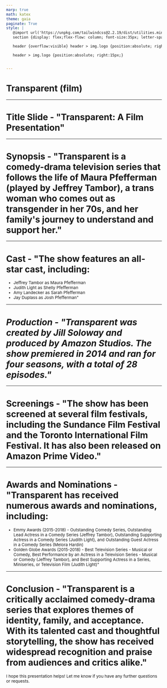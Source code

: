 ```yaml
---
marp: true
math: katex
theme: gaia
paginate: True
style: |
   @import url('https://unpkg.com/tailwindcss@2.2.19/dist/utilities.min.css');
   section {display: flex;flex-flow: column; font-size:35px; letter-spacing:1.4px;}

   header {overflow:visible} header > img.logo {position:absolute; right:15px;}

   header > img.logo {position:absolute; right:15px;}


---
```

<!-- backgroundColor: white -->
<!-- _class: lead -->

 # Transparent (film)

---
<style scoped>p,li {font-size:1.00em}</style>

 # Title Slide - "Transparent: A Film Presentation"


---
<style scoped>p,li {font-size:1.00em}</style>

 # Synopsis - "Transparent is a comedy-drama television series that follows the life of Maura Pfefferman (played by Jeffrey Tambor), a trans woman who comes out as transgender in her 70s, and her family's journey to understand and support her."


---
<style scoped>p,li {font-size:0.84em}</style>

 # **Cast - "The show features an all-star cast, including:**
- Jeffrey Tambor as Maura Pfefferman
- Judith Light as Shelly Pfefferman
- Amy Landecker as Sarah Pfefferman
- Jay Duplass as Josh Pfefferman"


---
<style scoped>p,li {font-size:1.00em}</style>

 # _Production - "Transparent was created by Jill Soloway and produced by Amazon Studios. The show premiered in 2014 and ran for four seasons, with a total of 28 episodes."_


---
<style scoped>p,li {font-size:1.00em}</style>

 # Screenings - "The show has been screened at several film festivals, including the Sundance Film Festival and the Toronto International Film Festival. It has also been released on Amazon Prime Video."


---
<style scoped>p,li {font-size:0.92em}</style>

 # Awards and Nominations - "Transparent has received numerous awards and nominations, including:

- Emmy Awards (2015-2018) - Outstanding Comedy Series, Outstanding Lead Actress in a Comedy Series (Jeffrey Tambor), Outstanding Supporting Actress in a Comedy Series (Judith Light), and Outstanding Guest Actress in a Comedy Series (Melora Hardin)
- Golden Globe Awards (2015-2018) - Best Television Series - Musical or Comedy, Best Performance by an Actress in a Television Series - Musical or Comedy (Jeffrey Tambor), and Best Supporting Actress in a Series, Miniseries, or Television Film (Judith Light)"

---
<style scoped>p,li {font-size:0.96em}</style>

 # Conclusion - "Transparent is a critically acclaimed comedy-drama series that explores themes of identity, family, and acceptance. With its talented cast and thoughtful storytelling, the show has received widespread recognition and praise from audiences and critics alike."

I hope this presentation helps! Let me know if you have any further questions or requests.
